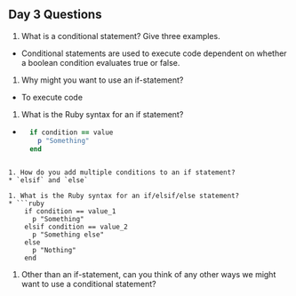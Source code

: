 ## Day 3 Questions

1. What is a conditional statement? Give three examples.
* Conditional statements are used to execute code dependent on whether a boolean condition evaluates true or false.

1. Why might you want to use an if-statement?
* To execute code 

1. What is the Ruby syntax for an if statement?
* ```ruby
	if condition == value
	  p "Something"
	end
```

1. How do you add multiple conditions to an if statement?
* `elsif` and `else`

1. What is the Ruby syntax for an if/elsif/else statement?
* ```ruby
	if condition == value_1
	  p "Something"
	elsif condition == value_2
	  p "Something else"
	else
	  p "Nothing"
	end
```

1. Other than an if-statement, can you think of any other ways we might want to use a conditional statement?
